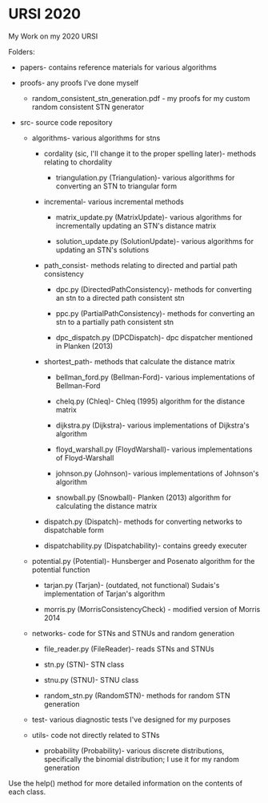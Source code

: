 # URSI 2020
 My Work on my 2020 URSI

Folders:

* papers- contains reference materials for various algorithms

* proofs- any proofs I've done myself

    * random_consistent_stn_generation.pdf - my proofs for my custom random consistent STN generator

* src- source code repository

    * algorithms- various algorithms for stns

        * cordality (sic, I'll change it to the proper spelling later)- methods relating to chordality

            * triangulation.py (Triangulation)- various algorithms for converting an STN to triangular form

        * incremental- various incremental methods

            * matrix_update.py (MatrixUpdate)- various algorithms for incrementally updating an STN's distance matrix

            * solution_update.py (SolutionUpdate)- various algorithms for updating an STN's solutions

        * path_consist- methods relating to directed and partial path consistency

            * dpc.py (DirectedPathConsistency)- methods for converting an stn to a directed path consistent stn

            * ppc.py (PartialPathConsistency)- methods for converting an stn to a partially path consistent stn

            * dpc_dispatch.py (DPCDispatch)- dpc dispatcher mentioned in Planken (2013)

        * shortest_path- methods that calculate the distance matrix

            * bellman_ford.py (Bellman-Ford)- various implementations of Bellman-Ford

            * chelq.py (Chleq)- Chleq (1995) algorithm for the distance matrix

            * dijkstra.py (Dijkstra)- various implementations of Dijkstra's algorithm

            * floyd_warshall.py (FloydWarshall)- various implementations of Floyd-Warshall

            * johnson.py (Johnson)- various implementations of Johnson's algorithm

            * snowball.py (Snowball)- Planken (2013) algorithm for calculating the distance matrix

        * dispatch.py (Dispatch)- methods for converting networks to dispatchable form

        * dispatchability.py (Dispatchability)- contains greedy executer
	
	* potential.py (Potential)- Hunsberger and Posenato algorithm for the potential function

        * tarjan.py (Tarjan)- (outdated, not functional) Sudais's implementation of Tarjan's algorithm

        * morris.py (MorrisConsistencyCheck) - modified version of Morris 2014

    * networks- code for STNs and STNUs and random generation

        * file_reader.py (FileReader)- reads STNs and STNUs

        * stn.py (STN)- STN class

        * stnu.py (STNU)- STNU class

        * random_stn.py (RandomSTN)- methods for random STN generation

    * test- various diagnostic tests I've designed for my purposes

    * utils- code not directly related to STNs

        * probability (Probability)- various discrete distributions, specifically the binomial distribution; I use it for my random generation


Use the help() method for more detailed information on the contents of each class.